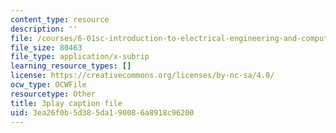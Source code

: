 ```yaml
---
content_type: resource
description: ''
file: /courses/6-01sc-introduction-to-electrical-engineering-and-computer-science-i-spring-2011/3ea26f0b5d385da190086a8918c96200_oTNwGuI7Wic.vtt
file_size: 80463
file_type: application/x-subrip
learning_resource_types: []
license: https://creativecommons.org/licenses/by-nc-sa/4.0/
ocw_type: OCWFile
resourcetype: Other
title: 3play caption file
uid: 3ea26f0b-5d38-5da1-9008-6a8918c96200
---
```


